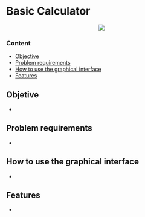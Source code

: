 # Basic Calculator

<p align="center">
<img src="https://img.freepik.com/vector-gratis/diseno-etiqueta-calculadora-aislada_1308-60994.jpg">
</p> 

### Content
* [Objective](#Objective)
* [Problem requirements](#Problem-requirements) 
* [How to use the graphical interface](#How-to-use-the-graphical-interface) 
* [Features](#Features) 


## Objetive

- 

## Problem requirements 

- 

## How to use the graphical interface

- 

## Features

- 
